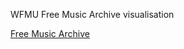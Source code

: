 WFMU Free Music Archive visualisation 

<a href="http://freemusicarchive.org/api/docs/">Free Music Archive</a>
